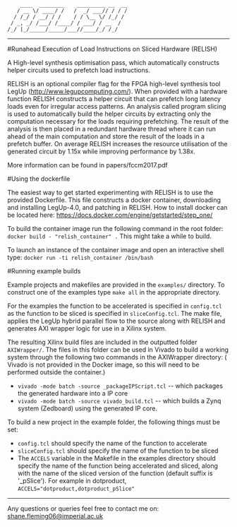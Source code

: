 ```
    ____  ________    _________ __  __
   / __ \/ ____/ /   /  _/ ___// / / /
  / /_/ / __/ / /    / / \__ \/ /_/ / 
 / _, _/ /___/ /____/ / ___/ / __  /  
/_/ |_/_____/_____/___//____/_/ /_/   
```
  
----------------------------------------------

#Runahead Execution of Load Instructions on Sliced Hardware (RELISH)

A High-level synthesis optimisation pass, which automatically constructs helper circuits used to prefetch load instructions.

RELISH is an optional compiler flag for the FPGA high-level synthesis tool LegUp (http://www.legupcomputing.com/). When provided with a hardware function RELISH constructs a helper circuit that can prefetch long latency loads even for irregular access patterns. An analysis called program slicing is used to automatically build the helper circuits by extracting only the computation necessary for the loads requiring prefetching. The result of the analysis is then placed in a redundant hardware thread where it can run ahead of the main computation and store the result of the loads in a prefetch buffer. On average RELISH increases the resource utilisation of the generated circuit by 1.15x while improving performance by 1.38x. 

More information can be found in papers/fccm2017.pdf

#Using the dockerfile

The easiest way to get started experimenting with RELISH is to use the provided Dockerfile.
This file constructs a docker container,  downloading and installing LegUp-4.0, and patching in RELISH.
How to install docker can be located here:  https://docs.docker.com/engine/getstarted/step_one/

To build the container image run the following command in the root folder:
`docker build - "relish_container" .`
This might take a while to build.

To launch an instance of the container image and open an interactive shell type:
`docker run -ti relish_container /bin/bash`

#Running example builds

Example projects and makefiles are provided in the `examples/` directory.
To construct one of the examples type `make all` in the appropriate directory.

For the examples the function to be accelerated is specified in `config.tcl` as the function to be sliced is specified in `sliceConfig.tcl`. The make file, applies the LegUp hybrid parallel flow to the source along with RELISH and generates AXI wrapper logic for use in a Xilinx system. 

The resulting Xilinx build files are included in the outputted folder `AXIWrapper/`. The files in this folder can be used in Vivado to build a working system through the following two commands in the AXIWrapper directory: ( Vivado is not provided in the Docker image, so this will need to be performed outside the container.)
* `vivado -mode batch -source _packageIPScript.tcl` -- which packages the generated hardware into a IP core
* `vivado -mode batch -source vivado_build.tcl` -- which builds a Zynq system (Zedboard) using the generated IP core.
  
To build a new project in the example folder, the following things must be set:
* `config.tcl` should specify the name of the function to accelerate
* `sliceConfig.tcl` should specify the name of the function to be sliced
* The `ACCELS` variable in the Makefile in the examples directory should specify the name of the function being accelerated and sliced, along with the name of the sliced version of the function (default suffix is '_pSlice'). For example in dotproduct, `ACCELS="dotproduct,dotproduct_pSlice"` 

------------------------------------------------------

Any questions or queries feel free to contact me on: shane.fleming06@imperial.ac.uk
